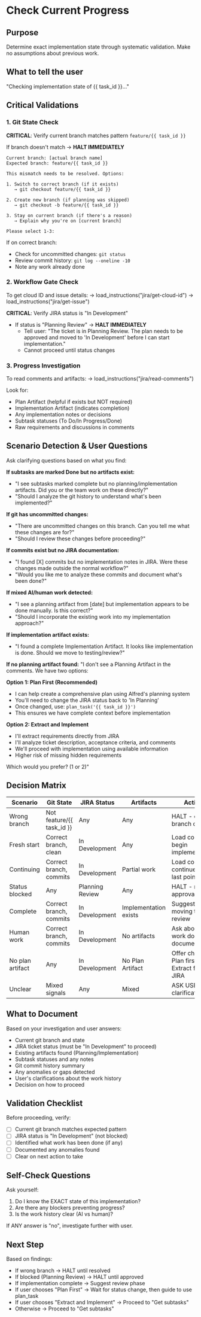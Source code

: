 # Check Current Progress

## Purpose
Determine exact implementation state through systematic validation. Make no assumptions about previous work.

## What to tell the user
"Checking implementation state of {{ task_id }}..."

## Critical Validations

### 1. Git State Check
**CRITICAL**: Verify current branch matches pattern `feature/{{ task_id }}`

If branch doesn't match → **HALT IMMEDIATELY**
```
Current branch: [actual branch name]
Expected branch: feature/{{ task_id }}

This mismatch needs to be resolved. Options:

1. Switch to correct branch (if it exists)
   → git checkout feature/{{ task_id }}
   
2. Create new branch (if planning was skipped)
   → git checkout -b feature/{{ task_id }}
   
3. Stay on current branch (if there's a reason)
   → Explain why you're on [current branch]

Please select 1-3:
```

If on correct branch:
- Check for uncommitted changes: `git status`
- Review commit history: `git log --oneline -10`
- Note any work already done

### 2. Workflow Gate Check
To get cloud ID and issue details:
→ load_instructions("jira/get-cloud-id")
→ load_instructions("jira/get-issue")

**CRITICAL**: Verify JIRA status is "In Development"
- If status is "Planning Review" → **HALT IMMEDIATELY**
  - Tell user: "The ticket is in Planning Review. The plan needs to be approved and moved to 'In Development' before I can start implementation."
  - Cannot proceed until status changes

### 3. Progress Investigation
To read comments and artifacts:
→ load_instructions("jira/read-comments")

Look for:
- Plan Artifact (helpful if exists but NOT required)
- Implementation Artifact (indicates completion)
- Any implementation notes or decisions
- Subtask statuses (To Do/In Progress/Done)
- Raw requirements and discussions in comments

## Scenario Detection & User Questions

Ask clarifying questions based on what you find:

**If subtasks are marked Done but no artifacts exist:**
- "I see subtasks marked complete but no planning/implementation artifacts. Did you or the team work on these directly?"
- "Should I analyze the git history to understand what's been implemented?"

**If git has uncommitted changes:**
- "There are uncommitted changes on this branch. Can you tell me what these changes are for?"
- "Should I review these changes before proceeding?"

**If commits exist but no JIRA documentation:**
- "I found [X] commits but no implementation notes in JIRA. Were these changes made outside the normal workflow?"
- "Would you like me to analyze these commits and document what's been done?"

**If mixed AI/human work detected:**
- "I see a planning artifact from [date] but implementation appears to be done manually. Is this correct?"
- "Should I incorporate the existing work into my implementation approach?"

**If implementation artifact exists:**
- "I found a complete Implementation Artifact. It looks like implementation is done. Should we move to testing/review?"

**If no planning artifact found:**
"I don't see a Planning Artifact in the comments. We have two options:

**Option 1: Plan First (Recommended)**
- I can help create a comprehensive plan using Alfred's planning system
- You'll need to change the JIRA status back to 'In Planning'
- Once changed, use: `plan_task('{{ task_id }}')`
- This ensures we have complete context before implementation

**Option 2: Extract and Implement**
- I'll extract requirements directly from JIRA 
- I'll analyze ticket description, acceptance criteria, and comments
- We'll proceed with implementation using available information
- Higher risk of missing hidden requirements

Which would you prefer? (1 or 2)"

## Decision Matrix

| Scenario | Git State | JIRA Status | Artifacts | Action |
|----------|-----------|-------------|-----------|---------|
| Wrong branch | Not feature/{{ task_id }} | Any | Any | HALT - offer branch options |
| Fresh start | Correct branch, clean | In Development | Any | Load context, begin implementation |
| Continuing | Correct branch, commits | In Development | Partial work | Load context, continue from last point |
| Status blocked | Any | Planning Review | Any | HALT - need approval |
| Complete | Correct branch, commits | In Development | Implementation exists | Suggest moving to review |
| Human work | Correct branch, commits | In Development | No artifacts | Ask about work done, document it |
| No plan artifact | Any | In Development | No Plan Artifact | Offer choice: Plan first or Extract from JIRA |
| Unclear | Mixed signals | Any | Mixed | ASK USER for clarification |

## What to Document

Based on your investigation and user answers:
- Current git branch and state
- JIRA ticket status (must be "In Development" to proceed)
- Existing artifacts found (Planning/Implementation)
- Subtask statuses and any notes
- Git commit history summary
- Any anomalies or gaps detected
- User's clarifications about the work history
- Decision on how to proceed

## Validation Checklist

Before proceeding, verify:
- [ ] Current git branch matches expected pattern
- [ ] JIRA status is "In Development" (not blocked)
- [ ] Identified what work has been done (if any)
- [ ] Documented any anomalies found
- [ ] Clear on next action to take

## Self-Check Questions

Ask yourself:
1. Do I know the EXACT state of this implementation?
2. Are there any blockers preventing progress?
3. Is the work history clear (AI vs human)?

If ANY answer is "no", investigate further with user.

## Next Step

Based on findings:
- If wrong branch → HALT until resolved
- If blocked (Planning Review) → HALT until approved
- If implementation complete → Suggest review phase
- If user chooses "Plan First" → Wait for status change, then guide to use plan_task
- If user chooses "Extract and Implement" → Proceed to "Get subtasks"
- Otherwise → Proceed to "Get subtasks"